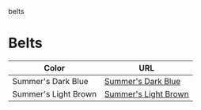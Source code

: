 belts
# Belts

| Color | URL |
| -- | -- |
| Summer's Dark Blue | [Summer's Dark Blue](./summers-dark-blue/README.md) |
| Summer's Light Brown | [Summer's Light Brown](./summers-light-brown/README.md) |
